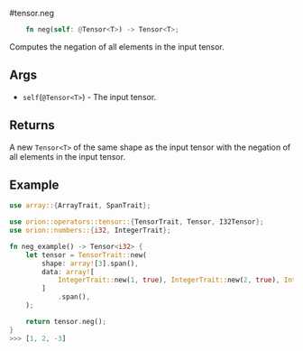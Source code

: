 #tensor.neg

```rust
    fn neg(self: @Tensor<T>) -> Tensor<T>;
```

Computes the negation of all elements in the input tensor.

## Args

* `self`(`@Tensor<T>`) - The input tensor.


## Returns

A new `Tensor<T>` of the same shape as the input tensor with 
the negation of all elements in the input tensor.

## Example

```rust
use array::{ArrayTrait, SpanTrait};

use orion::operators::tensor::{TensorTrait, Tensor, I32Tensor};
use orion::numbers::{i32, IntegerTrait};

fn neg_example() -> Tensor<i32> {
    let tensor = TensorTrait::new(
        shape: array![3].span(),
        data: array![
            IntegerTrait::new(1, true), IntegerTrait::new(2, true), IntegerTrait::new(3, false)
        ]
            .span(),
    );

    return tensor.neg();
}
>>> [1, 2, -3]
```
